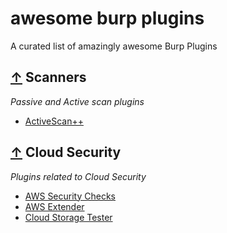 # awesome burp plugins
A curated list of amazingly awesome Burp Plugins

## [↑](#contents) Scanners

*Passive and Active scan plugins*

* [ActiveScan++](https://github.com/albinowax/ActiveScanPlusPlus)


## [↑](#contents) Cloud Security

*Plugins related to Cloud Security*

* [AWS Security Checks](https://github.com/PortSwigger/aws-security-checks)
* [AWS Extender](https://github.com/VirtueSecurity/aws-extender.)
* [Cloud Storage Tester](https://github.com/PortSwigger/cloud-storage-tester)


